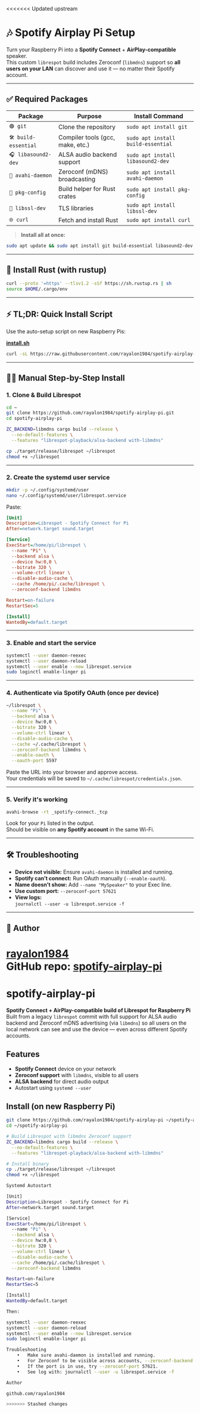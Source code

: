 <<<<<<< Updated upstream
# 🎶 Spotify Airplay Pi Setup

Turn your Raspberry Pi into a **Spotify Connect** + **AirPlay-compatible** speaker.  
This custom `librespot` build includes Zeroconf (`libmdns`) support so **all users on your LAN** can discover and use it — no matter their Spotify account.

---

## ✅ Required Packages

| Package              | Purpose                             | Install Command                 |
|---------------------|-------------------------------------|----------------------------------|
| `🟢 git`             | Clone the repository                | `sudo apt install git`           |
| `🛠️ build-essential` | Compiler tools (gcc, make, etc.)    | `sudo apt install build-essential` |
| `🎧 libasound2-dev`  | ALSA audio backend support          | `sudo apt install libasound2-dev` |
| `📡 avahi-daemon`    | Zeroconf (mDNS) broadcasting        | `sudo apt install avahi-daemon`  |
| `🧰 pkg-config`      | Build helper for Rust crates        | `sudo apt install pkg-config`    |
| `🔐 libssl-dev`      | TLS libraries                       | `sudo apt install libssl-dev`    |
| `🌐 curl`            | Fetch and install Rust              | `sudo apt install curl`          |

> **Install all at once:**
```bash
sudo apt update && sudo apt install git build-essential libasound2-dev avahi-daemon pkg-config libssl-dev curl
```

---

## 🦀 Install Rust (with rustup)

```bash
curl --proto '=https' --tlsv1.2 -sSf https://sh.rustup.rs | sh
source $HOME/.cargo/env
```

---

## ⚡ TL;DR: Quick Install Script

Use the auto-setup script on new Raspberry Pis:

[**install.sh**](https://github.com/rayalon1984/spotify-airplay-pi/blob/main/install.sh)

```bash
curl -sL https://raw.githubusercontent.com/rayalon1984/spotify-airplay-pi/main/install.sh | bash
```

---

## 🧑‍💻 Manual Step-by-Step Install

### 1. Clone & Build Librespot

```bash
cd ~
git clone https://github.com/rayalon1984/spotify-airplay-pi.git
cd spotify-airplay-pi

ZC_BACKEND=libmdns cargo build --release \
  --no-default-features \
  --features "librespot-playback/alsa-backend with-libmdns"

cp ./target/release/librespot ~/librespot
chmod +x ~/librespot
```

---

### 2. Create the systemd user service

```bash
mkdir -p ~/.config/systemd/user
nano ~/.config/systemd/user/librespot.service
```

Paste:

```ini
[Unit]
Description=Librespot - Spotify Connect for Pi
After=network.target sound.target

[Service]
ExecStart=/home/pi/librespot \
  --name "Pi" \
  --backend alsa \
  --device hw:0,0 \
  --bitrate 320 \
  --volume-ctrl linear \
  --disable-audio-cache \
  --cache /home/pi/.cache/librespot \
  --zeroconf-backend libmdns

Restart=on-failure
RestartSec=5

[Install]
WantedBy=default.target
```

---

### 3. Enable and start the service

```bash
systemctl --user daemon-reexec
systemctl --user daemon-reload
systemctl --user enable --now librespot.service
sudo loginctl enable-linger pi
```

---

### 4. Authenticate via Spotify OAuth (once per device)

```bash
~/librespot \
  --name "Pi" \
  --backend alsa \
  --device hw:0,0 \
  --bitrate 320 \
  --volume-ctrl linear \
  --disable-audio-cache \
  --cache ~/.cache/librespot \
  --zeroconf-backend libmdns \
  --enable-oauth \
  --oauth-port 5597
```

Paste the URL into your browser and approve access.  
Your credentials will be saved to `~/.cache/librespot/credentials.json`.

---

### 5. Verify it's working

```bash
avahi-browse -rt _spotify-connect._tcp
```

Look for your `Pi` listed in the output.  
Should be visible on **any Spotify account** in the same Wi-Fi.

---

## 🛠️ Troubleshooting

- **Device not visible:** Ensure `avahi-daemon` is installed and running.
- **Spotify can’t connect:** Run OAuth manually (`--enable-oauth`).
- **Name doesn’t show:** Add `--name "MySpeaker"` to your Exec line.
- **Use custom port:** `--zeroconf-port 57621`
- **View logs:**  
  `journalctl --user -u librespot.service -f`

---

## 👤 Author

**[rayalon1984](https://github.com/rayalon1984)**  
GitHub repo: [spotify-airplay-pi](https://github.com/rayalon1984/spotify-airplay-pi)
=======
# spotify-airplay-pi

**Spotify Connect + AirPlay-compatible build of Librespot for Raspberry Pi**  
Built from a legacy `librespot` commit with full support for ALSA audio backend and Zeroconf mDNS advertising (via `libmdns`) so all users on the local network can see and use the device — even across different Spotify accounts.

## Features
- **Spotify Connect** device on your network
- **Zeroconf support** with `libmdns`, visible to all users
- **ALSA backend** for direct audio output
- Autostart using `systemd --user`

## Install (on new Raspberry Pi)

```bash
git clone https://github.com/rayalon1984/spotify-airplay-pi ~/spotify-airplay-pi
cd ~/spotify-airplay-pi

# Build Librespot with libmdns Zeroconf support
ZC_BACKEND=libmdns cargo build --release \
  --no-default-features \
  --features "librespot-playback/alsa-backend with-libmdns"

# Install binary
cp ./target/release/librespot ~/librespot
chmod +x ~/librespot

Systemd Autostart

[Unit]
Description=Librespot - Spotify Connect for Pi
After=network.target sound.target

[Service]
ExecStart=/home/pi/librespot \
  --name "Pi" \
  --backend alsa \
  --device hw:0,0 \
  --bitrate 320 \
  --volume-ctrl linear \
  --disable-audio-cache \
  --cache /home/pi/.cache/librespot \
  --zeroconf-backend libmdns

Restart=on-failure
RestartSec=5

[Install]
WantedBy=default.target

Then:

systemctl --user daemon-reexec
systemctl --user daemon-reload
systemctl --user enable --now librespot.service
sudo loginctl enable-linger pi

Troubleshooting
	•	Make sure avahi-daemon is installed and running.
	•	For Zeroconf to be visible across accounts, --zeroconf-backend libmdns must be used.
	•	If the port is in use, try --zeroconf-port 57621.
	•	See log with: journalctl --user -u librespot.service -f

Author

github.com/rayalon1984

>>>>>>> Stashed changes
